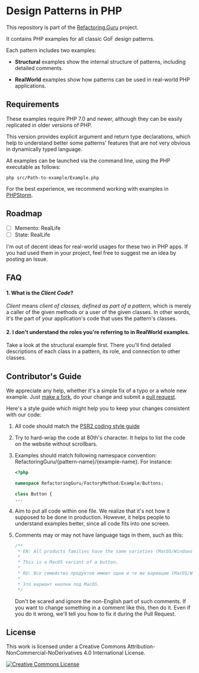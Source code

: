 # Design Patterns in PHP

This repository is part of the [Refactoring.Guru](https://refactoring.guru/design-patterns) project.

It contains PHP examples for all classic GoF design patterns.

Each pattern includes two examples:

- **Structural** examples show the internal structure of patterns, including detailed comments.

- **RealWorld** examples show how patterns can be used in real-world PHP applications.


## Requirements

These examples require PHP 7.0 and newer, although they can be easily
replicated in older versions of PHP.

This version provides explicit argument and return type declarations, which help to understand better some patterns' features that are not very obvious in dynamically typed language.

All examples can be launched via the command line, using the PHP executable as follows:

```
php src/Path-to-example/Example.php
```

For the best experience, we recommend working with examples in [PHPStorm](https://www.jetbrains.com/phpstorm/).


## Roadmap

- [ ] Memento: RealLife
- [ ] State: RealLife

I'm out of decent ideas for real-world usages for these two in PHP apps. If you had used them in your project, feel free to suggest me an idea by posting an Issue.

## FAQ

#### 1. What is the _Client Code_?

_Client_ means _client of classes, defined as part of a pattern_, which is merely a caller of the given methods or a user of the given classes. In other words, it's the part of your application's code that uses the pattern's classes.

#### 2. I don't understand the roles you're referring to in RealWorld examples.

Take a look at the structural example first. There you'll find detailed descriptions of each class in a pattern, its role, and connection to other classes.

## Contributor's Guide

We appreciate any help, whether it's a simple fix of a typo or a whole new example. Just [make a fork](https://help.github.com/articles/fork-a-repo/), do your change and submit a [pull request](https://help.github.com/articles/creating-a-pull-request-from-a-fork/).

Here's a style guide which might help you to keep your changes consistent with our code:

1. All code should match the [PSR2 coding style guide](https://github.com/php-fig/fig-standards/blob/master/accepted/PSR-2-coding-style-guide.md)

2. Try to hard-wrap the code at 80th's character. It helps to list the code on the website without scrollbars.

3. Examples should match following namespace convention: RefactoringGuru/{pattern-name}/{example-name}. For instance:

    ```php
    <?php
    
    namespace RefactoringGuru/FactoryMethod/Example/Buttons;
    
    class Button {
    ...
    ```

4. Aim to put all code within one file. We realize that it's not how it supposed to be done in production. However, it helps people to understand examples better, since all code fits into one screen.

5. Comments may or may not have language tags in them, such as this:

    ```php
    /**
     * EN: All products families have the same varieties (MacOS/Windows).
     *
     * This is a MacOS variant of a button.
     *
     * RU: Все семейства продуктов имеют одни и те же вариации (MacOS/Windows).
     *
     * Это вариант кнопки под MacOS.
     */
    ```

    Don't be scared and ignore the non-English part of such comments. If you want to change something in a comment like this, then do it. Even if you do it wrong, we'll tell you how to fix it during the Pull Request.



## License

This work is licensed under a Creative Commons Attribution-NonCommercial-NoDerivatives 4.0 International License.

<a rel="license" href="http://creativecommons.org/licenses/by-nc-nd/4.0/"><img alt="Creative Commons License" style="border-width:0" src="https://i.creativecommons.org/l/by-nc-nd/4.0/80x15.png" /></a>